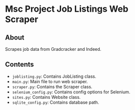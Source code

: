 # Msc Project Job Listings Web Scraper

## About
Scrapes job data from Gradcracker and Indeed.

## Contents
- `joblisting.py`: Contains JobListing class.
- `main.py`: Main file to run web scraper.
- `scraper.py`: Contains the Scraper class.
- `selenium_config.py`: Contains config options for Selenium.
- `sites.py`: Contains Website class.
- `sqlite_config.py`: Contains database path.
